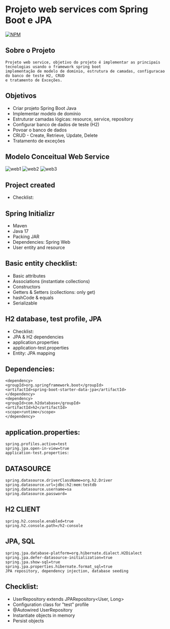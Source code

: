 # Projeto web services com Spring Boot e JPA

[![NPM](https://img.shields.io/npm/l/react)](https://github.com/luquinhas29/webService/blob/main/LICENSE)
## Sobre o Projeto
```
Projeto web service, objetivo do projeto é implementar as principais tecnologias usando o framework spring boot
implementação de modelo de dominio, estrutura de camadas, configuracao do banco de teste H2, CRUD
e tratamento de Exceções.
``` 

## Objetivos 
- Criar projeto Spring Boot Java 
- Implementar modelo de domínio 
- Estruturar camadas lógicas: resource, service, repository 
- Configurar banco de dados de teste (H2) 
- Povoar o banco de dados 
- CRUD - Create, Retrieve, Update, Delete 
- Tratamento de exceções

## Modelo Conceitual Web Service
![web1](https://github.com/luquinhas29/webService/assets/108932706/ba7d1511-7d84-47b4-b94a-d27035bcbeec)
![web2](https://github.com/luquinhas29/webService/assets/108932706/b51c1d7d-6a51-47af-ab5c-ed44ea76f7fa)
![web3](https://github.com/luquinhas29/webService/assets/108932706/a811bde5-3c5d-45ea-99b0-a0797ffa949e)

## Project created 
- Checklist: 
## Spring Initializr 
- Maven 
- Java 17 
- Packing JAR 
- Dependencies: Spring Web 
- User entity and resource
  
## Basic entity checklist: 
- Basic attributes
- Associations (instantiate collections)
- Constructors
- Getters & Setters (collections: only get)
- hashCode & equals
- Serializable
## H2 database, test profile, JPA 
- Checklist: 
- JPA & H2 dependencies 
- application.properties 
- application-test.properties 
- Entity: JPA mapping 

## Dependencies: 
```
<dependency>
<groupId>org.springframework.boot</groupId>
<artifactId>spring-boot-starter-data-jpa</artifactId>
</dependency>
<dependency>
<groupId>com.h2database</groupId>
<artifactId>h2</artifactId>
<scope>runtime</scope>
</dependency>
```

## application.properties: 
```
spring.profiles.active=test
spring.jpa.open-in-view=true
application-test.properties: 
```
## DATASOURCE
```
spring.datasource.driverClassName=org.h2.Driver
spring.datasource.url=jdbc:h2:mem:testdb
spring.datasource.username=sa
spring.datasource.password= 
```
## H2 CLIENT 
```
spring.h2.console.enabled=true
spring.h2.console.path=/h2-console
```
## JPA, SQL 
```
spring.jpa.database-platform=org.hibernate.dialect.H2Dialect
spring.jpa.defer-datasource-initialization=true
spring.jpa.show-sql=true
spring.jpa.properties.hibernate.format_sql=true
JPA repository, dependency injection, database seeding 
```
## Checklist: 
- UserRepository extends JPARepository<User, Long> 
- Configuration class for "test" profile 
- @Autowired UserRepository 
- Instantiate objects in memory 
- Persist objects 
